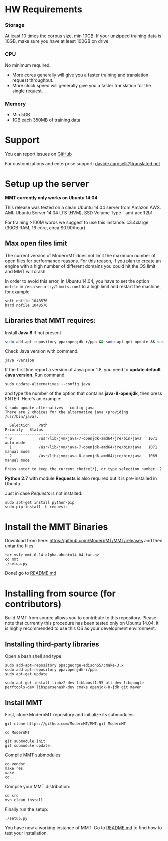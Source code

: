 # HW Requirements

### Storage
At least 10 times the corpus size, min 10GB. If your unzipped training data is 10GB, make sure you have at least 100GB on drive.

### CPU
No minimum required. 
* More cores generally will give you a faster training and translation request throughput. 
* More clock speed will generally give you a faster translation for the single request.

### Memory
*  Min 5GB
*  1GB each 350MB of training data

# Support

You can report issues on [GitHub](https://github.com/ModernMT/MMT/issues)

For customizations and enterprise support: davide.caroselli@translated.net

# Setup up the server

**MMT currently only works on Ubuntu 14.04**

This release was tested on a clean Ubuntu 14.04 server from Amazon AWS.
AMI: Ubuntu Server 14.04 LTS (HVM), SSD Volume Type -  ami-accff2b1

For training >100M words we suggest to use this instance: 
c3.4xlarge (30GB RAM, 16 core, circa $0.90/hour)

## Max open files limit
The current version of ModernMT does not limit the maximum number of open files for performance reasons. For this reason, if you plan to create an engine with a high number of different domains you could hit the OS limit and MMT will crash.

In order to avoid this error, in Ubuntu 14.04, you have to set the option `nofile` in `/etc/security/limits.conf` to a high limit and restart the machine, for example:
```
soft nofile 1048576
hard nofile 1048576
```

## Libraries that MMT requires:

Install **Java 8** if not present
```bash
sudo add-apt-repository ppa:openjdk-r/ppa && sudo apt-get update && sudo apt-get install openjdk-8-jdk
```

Check Java version with command:

```
java -version
```

If the first line report a version of Java prior 1.8, you need to **update default Java version**. Run command:

```
sudo update-alternatives --config java
```

and type the number of the option that contains **java-8-openjdk**, then press ENTER. Here's an example:

```
$ sudo update-alternatives --config java
There are 2 choices for the alternative java (providing /usr/bin/java).

  Selection    Path                                            Priority   Status
------------------------------------------------------------
* 0            /usr/lib/jvm/java-7-openjdk-amd64/jre/bin/java   1071      auto mode
  1            /usr/lib/jvm/java-7-openjdk-amd64/jre/bin/java   1071      manual mode
  2            /usr/lib/jvm/java-8-openjdk-amd64/jre/bin/java   1069      manual mode

Press enter to keep the current choice[*], or type selection number: 2
```

**Python 2.7** with module **Requests** is also required but it is pre-installed in Ubuntu.

Just in case *Requests* is not installed:
```
sudo apt-get install python-pip
sudo pip install -U requests
```


# Install the MMT Binaries

Download from here: https://github.com/ModernMT/MMT/releases and then untar the files:

```
tar xvfz mmt-0.14_alpha-ubuntu14_04.tar.gz
cd mmt
./setup.py
```

Done! go to [README.md](README.md)

# Installing from source (for contributors)

Build MMT from source allows you to contribute to this repository. Please note that currently this procedure has been tested only on Ubuntu 14.04, it is highly recommended to use this OS as your development environment.

## Installing third-party libraries

Open a bash shell and type:

```
sudo add-apt-repository ppa:george-edison55/cmake-3.x
sudo add-apt-repository ppa:openjdk-r/ppa
sudo apt-get update

sudo apt-get install libbz2-dev libboost1.55-all-dev libgoogle-perftools-dev libsparsehash-dev cmake openjdk-8-jdk git maven
```

## Install MMT

First, clone ModernMT repository and initialize its submodules:

```
git clone https://github.com/ModernMT/MMT.git ModernMT

cd ModernMT

git submodule init
git submodule update
```

Compile MMT submodules:

```
cd vendor
make res
make
cd ..
```

Compile your MMT distribution:

```
cd src
mvn clean install
```

Finally run the setup:

```
./setup.py
```

You have now a working instance of MMT. Go to [README.md](README.md) to find how to test your installation.
